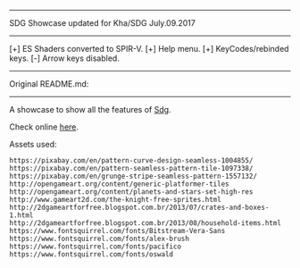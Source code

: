 ------------------------------------------------------

SDG Showcase updated for Kha/SDG July.09.2017

------------------------------------------------------

[+] ES Shaders converted to SPIR-V.
[+] Help menu.
[+] KeyCodes/rebinded keys. 
[-] Arrow keys disabled.


------------------------------------------------------

Original README.md:

------------------------------------------------------

A showcase to show all the features of [Sdg](https://github.com/RafaelOliveira/Sdg).

Check online [here](http://sudoestegames.com/play/sdg-showcase).

Assets used:
```
https://pixabay.com/en/pattern-curve-design-seamless-1004855/
https://pixabay.com/en/pattern-seamless-pattern-tile-1097338/
https://pixabay.com/en/grunge-stripe-seamless-pattern-1557132/
http://opengameart.org/content/generic-platformer-tiles
http://opengameart.org/content/planets-and-stars-set-high-res
http://www.gameart2d.com/the-knight-free-sprites.html
http://2dgameartforfree.blogspot.com.br/2013/07/crates-and-boxes-1.html
http://2dgameartforfree.blogspot.com.br/2013/08/household-items.html
https://www.fontsquirrel.com/fonts/Bitstream-Vera-Sans
https://www.fontsquirrel.com/fonts/alex-brush
https://www.fontsquirrel.com/fonts/pacifico
https://www.fontsquirrel.com/fonts/oswald
```
